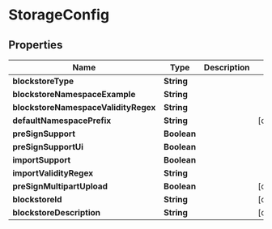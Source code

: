 

# StorageConfig


## Properties

| Name | Type | Description | Notes |
|------------ | ------------- | ------------- | -------------|
|**blockstoreType** | **String** |  |  |
|**blockstoreNamespaceExample** | **String** |  |  |
|**blockstoreNamespaceValidityRegex** | **String** |  |  |
|**defaultNamespacePrefix** | **String** |  |  [optional] |
|**preSignSupport** | **Boolean** |  |  |
|**preSignSupportUi** | **Boolean** |  |  |
|**importSupport** | **Boolean** |  |  |
|**importValidityRegex** | **String** |  |  |
|**preSignMultipartUpload** | **Boolean** |  |  [optional] |
|**blockstoreId** | **String** |  |  [optional] |
|**blockstoreDescription** | **String** |  |  [optional] |



